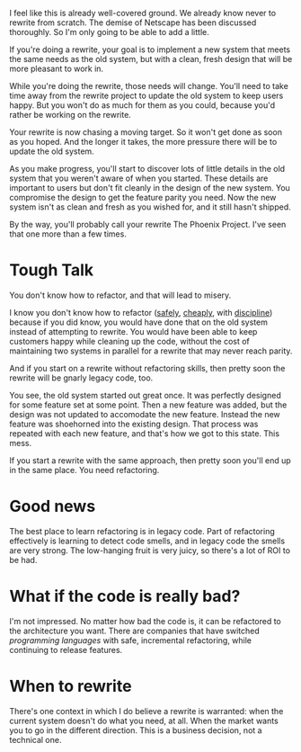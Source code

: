 I feel like this is already well-covered ground. We already know never to rewrite from scratch. The demise of Netscape has been discussed thoroughly. So I'm only going to be able to add a little.

If you're doing a rewrite, your goal is to implement a new system that meets the same needs as the old system, but with a clean, fresh design that will be more pleasant to work in.

While you're doing the rewrite, those needs will change. You'll need to take time away from the rewrite project to update the old system to keep users happy. But you won't do as much for them as you could, because you'd rather be working on the rewrite. 

Your rewrite is now chasing a moving target. So it won't get done as soon as you hoped. And the longer it takes, the more pressure there will be to update the old system. 

As you make progress, you'll start to discover lots of little details in the old system that you weren't aware of when you started. These details are important to users but don't fit cleanly in the design of the new system. You compromise the design to get the feature parity you need. Now the new system isn't as clean and fresh as you wished for, and it still hasn't shipped.

By the way, you'll probably call your rewrite The Phoenix Project. I've seen that one more than a few times.

# Tough Talk

You don't know how to refactor, and that will lead to misery.

I know you don't know how to refactor ([safely](http://jay.bazuzi.com/Neither-Necessary-nor-Sufficient/), [cheaply](http://jay.bazuzi.com/The-Cost-of-Refactoring/), with [discipline](http://jay.bazuzi.com/Disciplined-Refactoring/)) because if you did know, you would have done that on the old system instead of attempting to rewrite. You would have been able to keep customers happy while cleaning up the code, without the cost of maintaining two systems in parallel for a rewrite that may never reach parity.

And if you start on a rewrite without refactoring skills, then pretty soon the rewrite will be gnarly legacy code, too.

You see, the old system started out great once. It was perfectly designed for some feature set at some point. Then a new feature was added, but the design was not updated to accomodate the new feature. Instead the new feature was shoehorned into the existing design. That process was repeated with each new feature, and that's how we got to this state. This mess.

If you start a rewrite with the same approach, then pretty soon you'll end up in the same place. You need refactoring.

# Good news

The best place to learn refactoring is in legacy code. Part of refactoring effectively is learning to detect code smells, and in legacy code the smells are very strong. The low-hanging fruit is very juicy, so there's a lot of ROI to be had.

# What if the code is really bad?

I'm not impressed. No matter how bad the code is, it can be refactored to the architecture you want. There are companies that have switched *programming languages* with safe, incremental refactoring, while continuing to release features.

# When to rewrite

There's one context in which I do believe a rewrite is warranted: when the current system doesn't do what you need, at all. When the market wants you to go in the different direction. This is a business decision, not a technical one.
